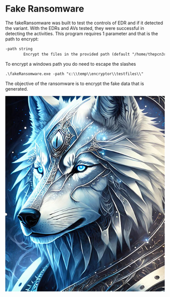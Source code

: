 # Fake Ransomware

The fakeRansomware was built to test the controls of EDR and if it detected the variant.  With the EDRs and AVs tested, they were successful in detecting the activities.  This program requires 1 parameter and that is the path to encrypt:

```txt
-path string
    	Encrypt the files in the provided path (default "/home/thepcn3rd/go/workspaces/encryptor/testFiles/")
```

To encrypt a windows path you do need to escape the slashes
```txt
.\fakeRansomware.exe -path "c:\\temp\\encryptor\\testfiles\\"
```

The objective of the ransomware is to encrypt the fake data that is generated. 

![wolfWhite.png](/images/wolfWhite.png)